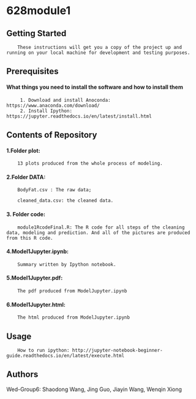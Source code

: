 # 628module1
## Getting Started
        These instructions will get you a copy of the project up and running on your local machine for development and testing purposes.

## Prerequisites
#### What things you need to install the software and how to install them
         1. Download and install Anoconda: https://www.anaconda.com/download/
         2. Install Ipython: https://jupyter.readthedocs.io/en/latest/install.html
        
## Contents of Repository
#### 1.Folder plot: 

        13 plots produced from the whole process of modeling.
  
#### 2.Folder DATA: 

        BodyFat.csv : The raw data;
  
        cleaned_data.csv: the cleaned data.
        
#### 3. Folder code:

        module1RcodeFinal.R: The R code for all steps of the cleaning data, modeling and prediction. And all of the pictures are produced from this R code.
  
#### 4.Model1Jupyter.ipynb:

        Summary written by Ipython notebook.
        
#### 5.Model1Jupyter.pdf:

        The pdf produced from ModelJupyter.ipynb     
        
#### 6.Model1Jupyter.html:

        The html produced from ModelJupyter.ipynb         
  
## Usage

        How to run ipython: http://jupyter-notebook-beginner-guide.readthedocs.io/en/latest/execute.html


## Authors
Wed-Group6: Shaodong Wang, Jing Guo, Jiayin Wang, Wenqin Xiong
